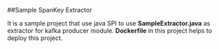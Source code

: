 ##Sample SpanKey Extractor

It is a sample project that use java SPI to use **SampleExtractor.java** as extractor
for kafka producer module. **Dockerfile** in this project helps to deploy this project. 